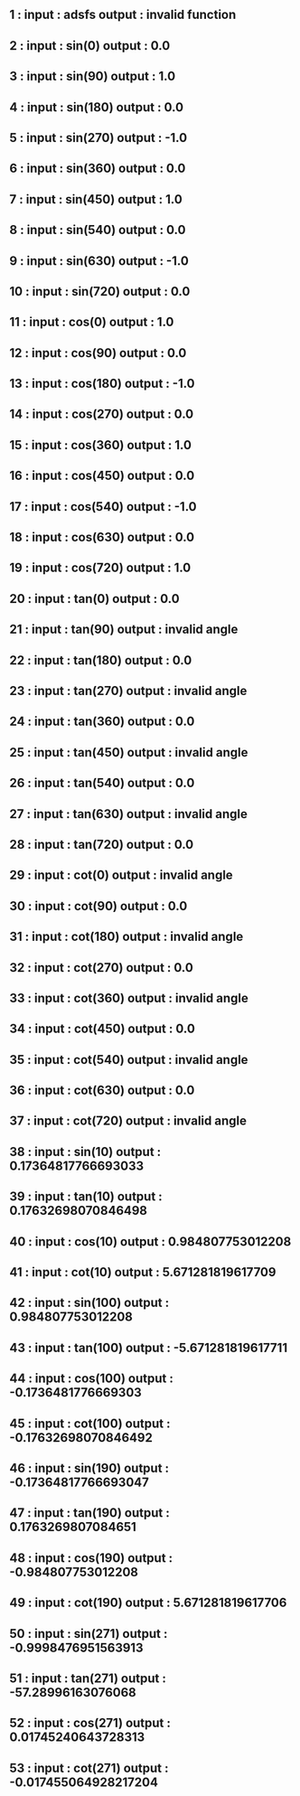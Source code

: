 1 : 
input : adsfs
output : invalid function
-----------------
2 : 
input : sin(0)
output : 0.0
-----------------
3 : 
input : sin(90)
output : 1.0
-----------------
4 : 
input : sin(180)
output : 0.0
-----------------
5 : 
input : sin(270)
output : -1.0
-----------------
6 : 
input : sin(360)
output : 0.0
-----------------
7 : 
input : sin(450)
output : 1.0
-----------------
8 : 
input : sin(540)
output : 0.0
-----------------
9 : 
input : sin(630)
output : -1.0
-----------------
10 : 
input : sin(720)
output : 0.0
-----------------
11 : 
input : cos(0)
output : 1.0
-----------------
12 : 
input : cos(90)
output : 0.0
-----------------
13 : 
input : cos(180)
output : -1.0
-----------------
14 : 
input : cos(270)
output : 0.0
-----------------
15 : 
input : cos(360)
output : 1.0
-----------------
16 : 
input : cos(450)
output : 0.0
-----------------
17 : 
input : cos(540)
output : -1.0
-----------------
18 : 
input : cos(630)
output : 0.0
-----------------
19 : 
input : cos(720)
output : 1.0
-----------------
20 : 
input : tan(0)
output : 0.0
-----------------
21 : 
input : tan(90)
output : invalid angle
-----------------
22 : 
input : tan(180)
output : 0.0
-----------------
23 : 
input : tan(270)
output : invalid angle
-----------------
24 : 
input : tan(360)
output : 0.0
-----------------
25 : 
input : tan(450)
output : invalid angle
-----------------
26 : 
input : tan(540)
output : 0.0
-----------------
27 : 
input : tan(630)
output : invalid angle
-----------------
28 : 
input : tan(720)
output : 0.0
-----------------
29 : 
input : cot(0)
output : invalid angle
-----------------
30 : 
input : cot(90)
output : 0.0
-----------------
31 : 
input : cot(180)
output : invalid angle
-----------------
32 : 
input : cot(270)
output : 0.0
-----------------
33 : 
input : cot(360)
output : invalid angle
-----------------
34 : 
input : cot(450)
output : 0.0
-----------------
35 : 
input : cot(540)
output : invalid angle
-----------------
36 : 
input : cot(630)
output : 0.0
-----------------
37 : 
input : cot(720)
output : invalid angle
-----------------
38 : 
input : sin(10)
output : 0.17364817766693033
-----------------
39 : 
input : tan(10)
output : 0.17632698070846498
-----------------
40 : 
input : cos(10)
output : 0.984807753012208
-----------------
41 : 
input : cot(10)
output : 5.671281819617709
-----------------
42 : 
input : sin(100)
output : 0.984807753012208
-----------------
43 : 
input : tan(100)
output : -5.671281819617711
-----------------
44 : 
input : cos(100)
output : -0.1736481776669303
-----------------
45 : 
input : cot(100)
output : -0.17632698070846492
-----------------
46 : 
input : sin(190)
output : -0.17364817766693047
-----------------
47 : 
input : tan(190)
output : 0.1763269807084651
-----------------
48 : 
input : cos(190)
output : -0.984807753012208
-----------------
49 : 
input : cot(190)
output : 5.671281819617706
-----------------
50 : 
input : sin(271)
output : -0.9998476951563913
-----------------
51 : 
input : tan(271)
output : -57.28996163076068
-----------------
52 : 
input : cos(271)
output : 0.01745240643728313
-----------------
53 : 
input : cot(271)
output : -0.017455064928217204
-----------------
